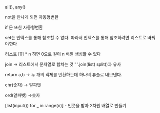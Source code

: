 all(), any()

not을 만나게 되면 자동형변환

if 문 또한 자동형변환



set는 인덱스를 통해 참조할 수 없다. 따라서 인덱스를 통해 참조하려면 리스트로 바꿔야한다



리스트 [0] * n 하면  0으로 길이 n 배열 생성할 수 있다



join -> 리스트에서 문자열로 합치는 것 ' '.join(list)      split()과 유사



return a,b -> 두 개의 객체를 반환하는데 하나의 튜플로 내보낸다.



chr(숫자) -> 알파벳

ord(알파벳) ->숫자



[list(input()) for _ in range(n)]  - 인풋을 받아 2차원 배열로 만들기